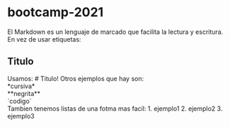 # bootcamp-2021
El Markdown es un lenguaje de marcado que facilita la lectura y escritura.
En vez de usar etiquetas:
<h2> Titulo </h2>
Usamos:
# Titulo!
Otros ejemplos que hay son:<br>*cursiva*<br>**negrita**<br>`codigo`<br>
Tambien tenemos listas de una fotma mas facil:
1. ejemplo1
2. ejemplo2
3. ejemplo3 



 
